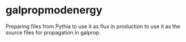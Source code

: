 # galpropmodenergy
Preparing files from Pythia to use it as flux in production to use it as the source files for propagation in galprop.
